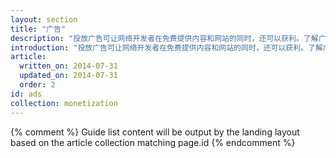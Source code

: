 ```yaml
---
layout: section
title: "广告"
description: "投放广告可让网络开发者在免费提供内容和网站的同时，还可以获利。了解广告工作原理，以及如何在您的网站中投放自适应广告。"
introduction: "投放广告可让网络开发者在免费提供内容和网站的同时，还可以获利。了解广告工作原理，以及如何在您的网站中投放自适应广告。"
article:
  written_on: 2014-07-31
  updated_on: 2014-07-31
  order: 2
id: ads
collection: monetization
---
```


{% comment %}
Guide list content will be output by the landing layout based on the article collection matching page.id
{% endcomment %}

